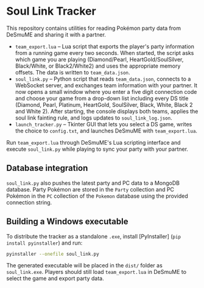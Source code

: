 # Soul Link Tracker

This repository contains utilities for reading Pokémon party data from DeSmuME and sharing it with a partner.

* `team_export.lua` – Lua script that exports the player's party information from a running game every two seconds. When started, the script asks which game you are playing (Diamond/Pearl, HeartGold/SoulSilver, Black/White, or Black2/White2) and uses the appropriate memory offsets. The data is written to `team_data.json`.
* `soul_link.py` – Python script that reads `team_data.json`, connects to a WebSocket server, and exchanges team information with your partner. It now opens a small window where you enter a five digit connection code and choose your game from a drop-down list including every DS title (Diamond, Pearl, Platinum, HeartGold, SoulSilver, Black, White, Black 2 and White 2). After starting, the console displays both teams, applies the soul link fainting rule, and logs updates to `soul_link_log.json`.
* `launch_tracker.py` – Tkinter GUI that lets you select a DS game, writes the choice to `config.txt`, and launches DeSmuME with `team_export.lua`.

Run `team_export.lua` through DeSmuME's Lua scripting interface and execute `soul_link.py` while playing to sync your party with your partner.

## Database integration

`soul_link.py` also pushes the latest party and PC data to a MongoDB database. Party Pokémon are stored in the `Party` collection and PC Pokémon in the `PC` collection of the `Pokemon` database using the provided connection string.

## Building a Windows executable

To distribute the tracker as a standalone `.exe`, install [PyInstaller] (`pip install pyinstaller`) and run:

```bash
pyinstaller --onefile soul_link.py
```

The generated executable will be placed in the `dist/` folder as `soul_link.exe`. Players should still load `team_export.lua` in DeSmuME to select the game and export party data.
